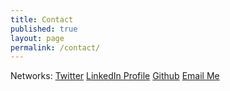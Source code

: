 ```yaml
---
title: Contact
published: true
layout: page
permalink: /contact/
---
```


Networks:
[Twitter](https://twitter.com/leo72445)
[LinkedIn Profile](http://in.linkedin.com/in/sahilgandhi94)
[Github](https://github.com/gandhisahil)
[Email Me](mailto:sahilgandhi94@gmail.com)
